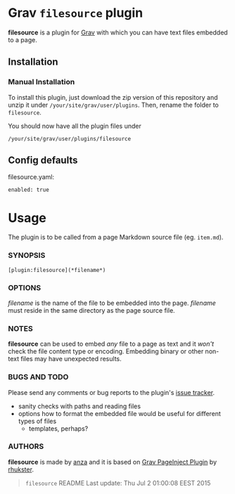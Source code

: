 
# Grav `filesource` plugin

**filesource** is a plugin for [Grav](http://getgrav.org) with which you
can have text files embedded to a page.


## Installation

### Manual Installation

To install this plugin, just download the zip version of this repository
and unzip it under `/your/site/grav/user/plugins`. Then, rename the folder
to `filesource`.

You should now have all the plugin files under

    /your/site/grav/user/plugins/filesource


## Config defaults 

filesource.yaml:

    enabled: true


# Usage

The plugin is to be called from a page Markdown source file (eg. `item.md`).

### SYNOPSIS

    [plugin:filesource](*filename*)

### OPTIONS

  *filename* is the name of the file to be embedded into the page. *filename*
  must reside in the same directory as the page source file.

### NOTES

  **filesource** can be used to embed *any* file to a page as text and it
  *won't* check the file content type or encoding. Embedding binary or
  other non-text files may have unexpected results.

### BUGS AND TODO

  Please send any comments or bug reports to the plugin's
  [issue tracker](https://github.com/anza/grav-plugin-filesource/issues).

  * sanity checks with paths and reading files
  * options how to format the embedded file would be useful for different
    types of files
    * templates, perhaps?

### AUTHORS

  **filesource** is made by [anza](https://github.com/anza) and it is based on
  [Grav PageInject Plugin](https://github.com/getgrav/grav-plugin-page-inject)
  by [rhukster](https://github.com/rhukster).


> `filesource` README   Last update: Thu Jul  2 01:00:08 EEST 2015
